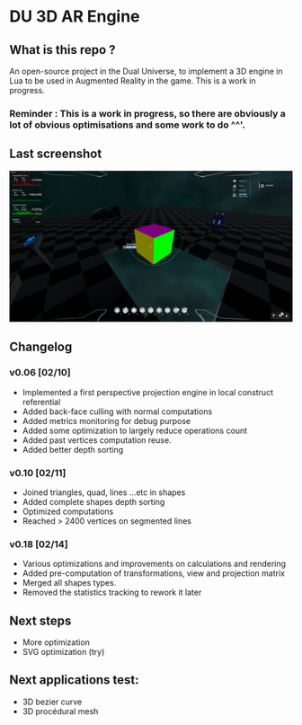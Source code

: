 # DU 3D AR Engine
## What is this repo ?
An open-source project in the Dual Universe, to implement a 3D engine in Lua to be used in Augmented Reality in the game.
This is a work in progress.

### Reminder :  This is a work in progress, so there are obviously a lot of obvious optimisations and some work to do ^^'.

## Last screenshot
![screenshot3](Images/screenshot3.jpg)

## Changelog
### v0.06 [02/10]
 - Implemented a first perspective projection engine in local construct referential
 - Added back-face culling with normal computations
 - Added metrics monitoring for debug purpose
 - Added some optimization to largely reduce operations count
 - Added past vertices computation reuse.
 - Added better depth sorting
### v0.10 [02/11]
 - Joined triangles, quad, lines ...etc in shapes
 - Added complete shapes depth sorting
 - Optimized computations
 - Reached > 2400 vertices on segmented lines
### v0.18 [02/14]
 - Various optimizations and improvements on calculations and rendering
 - Added pre-computation of transformations, view and projection matrix
 - Merged all shapes types.
 - Removed the statistics tracking to rework it later

## Next steps
 - More optimization
 - SVG optimization (try)

## Next applications test:
 - 3D bezier curve
 - 3D procédural mesh
